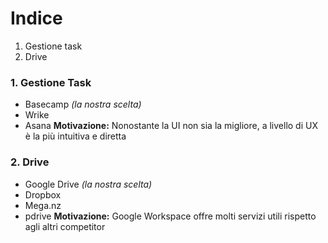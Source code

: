 # Indice
1. Gestione task
2. Drive


### 1. Gestione Task
- Basecamp *(la nostra scelta)*
- Wrike
- Asana
**Motivazione:**
Nonostante la UI non sia la migliore, a livello di UX è la più intuitiva e diretta

### 2. Drive
- Google Drive *(la nostra scelta)*
- Dropbox
- Mega.nz
- pdrive
**Motivazione:**
Google Workspace offre molti servizi utili rispetto agli altri competitor
